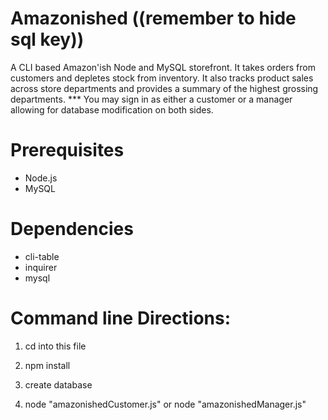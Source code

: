 # Amazonished ((remember to hide sql key))

A CLI based Amazon'ish Node and MySQL storefront. 
It takes orders from customers and depletes stock from inventory. 
It also tracks product sales across store departments and provides a summary of the highest grossing departments.
*** You may sign in as either a customer or a manager allowing for database modification on both sides.
	

# Prerequisites

* Node.js
* MySQL


# Dependencies

* cli-table
* inquirer
* mysql


# Command line Directions:

1. cd into this file

2. npm install

3. create database

4. node "amazonishedCustomer.js" 
	or
	node "amazonishedManager.js"
